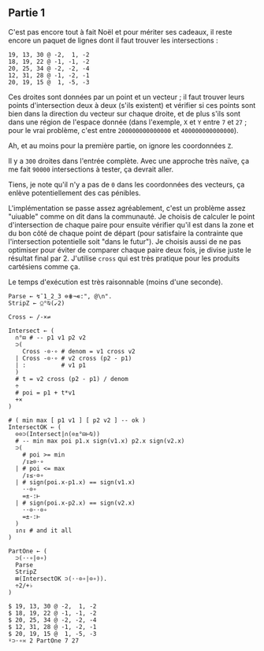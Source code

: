 ## Partie 1

C'est pas encore tout à fait Noël et pour mériter ses cadeaux, il reste encore un paquet de lignes dont il faut trouver les intersections :

```no_run
19, 13, 30 @ -2,  1, -2
18, 19, 22 @ -1, -1, -2
20, 25, 34 @ -2, -2, -4
12, 31, 28 @ -1, -2, -1
20, 19, 15 @  1, -5, -3
```

Ces droites sont données par un point et un vecteur ; il faut trouver leurs points d'intersection deux à deux (s'ils existent) et vérifier si ces points sont bien dans la direction du vecteur sur chaque droite, et de plus s'ils sont dans une région de l'espace donnée (dans l'exemple, `X` et `Y` entre `7` et `27` ; pour le vrai problème, c'est entre `200000000000000` et `400000000000000`).

Ah, et au moins pour la première partie, on ignore les coordonnées `Z`.

Il y a `300` droites dans l'entrée complète. Avec une approche très naïve, ça me fait `90000` intersections à tester, ça devrait aller.

Tiens, je note qu'il n'y a pas de `0` dans les coordonnées des vecteurs, ça enlève potentiellement des cas pénibles.

L'implémentation se passe assez agréablement, c'est un problème assez "uiuable" comme on dit dans la communauté. Je choisis de calculer le point d'intersection de chaque paire pour ensuite vérifier qu'il est dans la zone et du bon côté de chaque point de départ (pour satisfaire la contrainte que l'intersection potentielle soit "dans le futur"). Je choisis aussi de ne pas optimiser pour éviter de comparer chaque paire deux fois, je divise juste le résultat final par 2. J'utilise `cross` qui est très pratique pour les produits cartésiens comme ça.

Le temps d'exécution est très raisonnable (moins d'une seconde).

```
Parse ← ↯¯1_2_3 ⊜⋕¬∊:", @\n".
StripZ ← ⍜°⍉(↙2)

Cross ← /-×⇌

Intersect ← (
  ∩°⊟ # -- p1 v1 p2 v2
  ⊃(
    Cross ⋅⊙⋅∘ # denom = v1 cross v2
  | Cross -⊙⋅∘ # v2 cross (p2 - p1)
  | :          # v1 p1
  )
  # t = v2 cross (p2 - p1) / denom
  ÷
  # poi = p1 + t*v1
  +×
)

# ( min max [ p1 v1 ] [ p2 v2 ] -- ok )
IntersectOK ← (
  ⊙⊙⊃(Intersect|∩(⊙±°⊟⊢⍉))
  # -- min max poi p1.x sign(v1.x) p2.x sign(v2.x)
  ⊃(
    # poi >= min
    /↧≥⊙⋅∘
  | # poi <= max
    /↧≤⋅⊙∘
  | # sign(poi.x-p1.x) == sign(v1.x)
    ⋅⋅⊙∘
    =±-:⊢
  | # sign(poi.x-p2.x) == sign(v2.x)
    ⋅⋅⊙⋅⋅⊙∘
    =±-:⊢
  )
  ↧∩↧ # and it all
)

PartOne ← (
  ⊃(⋅⋅∘|⊙∘)
  Parse
  StripZ
  ⊠(IntersectOK ⊃(⋅⋅⊙∘|⊙∘)).
  ÷2/+♭
)

$ 19, 13, 30 @ -2,  1, -2
$ 18, 19, 22 @ -1, -1, -2
$ 20, 25, 34 @ -2, -2, -4
$ 12, 31, 28 @ -1, -2, -1
$ 20, 19, 15 @  1, -5, -3
⍤⊃⋅∘≍ 2 PartOne 7 27
```
